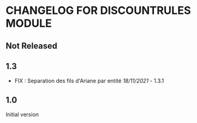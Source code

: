 # CHANGELOG FOR DISCOUNTRULES MODULE

## Not Released


## 1.3

- FIX : Separation des fils d'Ariane par entité *18/11/2021* - 1.3.1

## 1.0
Initial version
